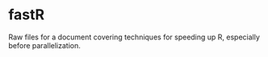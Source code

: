 # fastR
Raw files for a document covering techniques for speeding up R, especially before parallelization.
